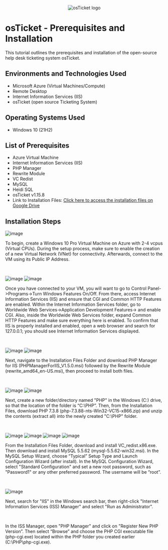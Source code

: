 <p align="center">
<img src="https://i.imgur.com/Clzj7Xs.png" alt="osTicket logo"/>
</p>

<h1>osTicket - Prerequisites and Installation</h1>
This tutorial outlines the prerequisites and installation of the open-source help desk ticketing system osTicket.<br />


<h2>Environments and Technologies Used</h2>

- Microsoft Azure (Virtual Machines/Compute)
- Remote Desktop
- Internet Information Services (IIS)
- osTicket (open source Ticketing System)

<h2>Operating Systems Used </h2>

- Windows 10</b> (21H2)

<h2>List of Prerequisites</h2>

- Azure Virtual Machine
- Internet Information Services (IIS)
- PHP Manager
- Rewrite Module
- VC Redist
- MySQL
- Heidi SQL
- osTicket v1.15.8
- Link to Installation Files: [Click here to access the installation files on Google Drive](https://drive.google.com/drive/u/0/folders/1APMfNyfNzcxZC6EzdaNfdZsUwxWYChf6)

<h2>Installation Steps</h2>

![image](https://github.com/jamstylr/osticket-prereqs/assets/159660523/312cc62c-2636-4ed2-add5-458bb9d8b015)
<p>
To begin, create a Windows 10 Pro Virtual Machine on Azure with 2-4 vcpus (Virtual CPUs). During the setup process, make sure to enable the creation of a new Virtual Network (VNet) for connectivity. Afterwards, connect to the VM using its Public IP Address.
</p>
<br />

![image](https://github.com/jamstylr/osticket-prereqs/assets/159660523/03ceae9f-0d76-4c49-8cfc-7d4fb80956c7)
![image](https://github.com/jamstylr/osticket-prereqs/assets/159660523/4b53ef8e-dba0-4e36-a84c-9111f236e26d)
<p>
Once you have connected to your VM, you will want to go to Control Panel->Programs->Turn Windows Features On/Off. From there, access Internet Information Services (IIS) and ensure that CGI and Common HTTP Features are enabled. Within the Internet Information Services folder, go to Worldwide Web Services->Application Development Features-> and enable CGI. Also, inside the Worldwide Web Services folder, expand Common HTTP Features and make sure everything here is enabled. To confirm that IIS is properly installed and enabled, open a web browser and search for 127.0.0.1; you should see Internet Information Services displayed.
</p>
<br />

![image](https://github.com/jamstylr/osticket-prereqs/assets/159660523/c10091d4-ae48-4d74-9531-bac7d732e294)
![image](https://github.com/jamstylr/osticket-prereqs/assets/159660523/52d68fde-0117-4f35-b6a3-0c38681ebe67)
<p>
Next, navigate to the Installation Files Folder and download PHP Manager for IIS (PHPManagerForIIS_V1.5.0.msi) followed by the Rewrite Module (rewrite_amd64_en-US.msi), then proceed to install both files.
</p>
<br />

![image](https://github.com/jamstylr/osticket-prereqs/assets/159660523/bc23a0fb-397d-44c7-96f3-c6d0ffbe789c)
![image](https://github.com/jamstylr/osticket-prereqs/assets/159660523/91866cb7-1cab-4b94-9f23-6b2e60def29a)
<p>
Next, create a new folder/directory named "PHP" in the Windows (C:) drive, so that the location of the folder is “C:\PHP”. Then, from the Installation Files, download PHP 7.3.8 (php-7.3.88-nts-Win32-VC15-x866.zip) and unzip the contents (extract all) into the newly created "C:\PHP" folder.
</p>
<br />

![image](https://github.com/jamstylr/osticket-prereqs/assets/159660523/35730c06-c11f-4742-93a3-34aab0aa706b)
![image](https://github.com/jamstylr/osticket-prereqs/assets/159660523/89a75de4-2dbe-43c0-bbb5-e83a82ad061e)
![image](https://github.com/jamstylr/osticket-prereqs/assets/159660523/21a71271-1006-4d64-87c3-277134880aac)
![image](https://github.com/jamstylr/osticket-prereqs/assets/159660523/27688437-6a9c-4f1a-8954-a9b582072fbe)
<p>
From the Installation Files Folder, download and install VC_redist.x86.exe. Then download and install MySQL 5.5.62 (mysql-5.5.62-win32.msi). In the MySQL Setup Wizard, choose “Typical” Setup Type and Launch Configuration Wizard (after install). In the MySQL Configuration Wizard, select "Standard Configuration" and set a new root password, such as "Password1" or any other preferred password. The username will be “root”.
</p>
<br />

![image](https://github.com/jamstylr/osticket-prereqs/assets/159660523/ff5cccfc-7080-4726-b18b-b636a612affa)
<p>
Next, search for "IIS" in the Windows search bar, then right-click "Internet Information Services (ISS) Manager" and select "Run as Administrator".
</p>
<br />


<p>
In the ISS Manager, open "PHP Manager" and click on "Register New PHP Version”. Then select “Browse” and choose the PHP CGI executable file (php-cgi.exe) located within the PHP folder you created earlier (C:\PHP\php-cgi.exe).
</p>
<br />
